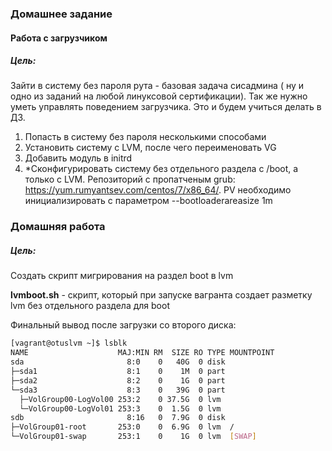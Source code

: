 ### Домашнее задание
#### Работа с загрузчиком
##### Цель:
  Зайти в систему без пароля рута - базовая задача сисадмина ( ну и одно из заданий на любой линуксовой сертификации). Так же нужно уметь управлять поведением загрузчика. Это и будем учиться делать в ДЗ.

1. Попасть в систему без пароля несколькими способами
2. Установить систему с LVM, после чего переименовать VG
3. Добавить модуль в initrd
4. *Сконфигурировать систему без отдельного раздела с /boot, а только с LVM. Репозиторий с пропатченым grub: https://yum.rumyantsev.com/centos/7/x86_64/. PV необходимо инициализировать с параметром --bootloaderareasize 1m

### Домашняя работа

##### Цель:
  Создать скрипт мигрирования на раздел boot в lvm

  **lvmboot.sh** - скрипт, который при запуске вагранта создает разметку lvm без отдельного раздела для boot

Финальный вывод после загрузки со второго диска:
```bash
[vagrant@otuslvm ~]$ lsblk
NAME                    MAJ:MIN RM  SIZE RO TYPE MOUNTPOINT
sda                       8:0    0   40G  0 disk 
├─sda1                    8:1    0    1M  0 part 
├─sda2                    8:2    0    1G  0 part 
└─sda3                    8:3    0   39G  0 part 
  ├─VolGroup00-LogVol00 253:2    0 37.5G  0 lvm  
  └─VolGroup00-LogVol01 253:3    0  1.5G  0 lvm  
sdb                       8:16   0  7.9G  0 disk 
├─VolGroup01-root       253:0    0  6.9G  0 lvm  /
└─VolGroup01-swap       253:1    0    1G  0 lvm  [SWAP]
```